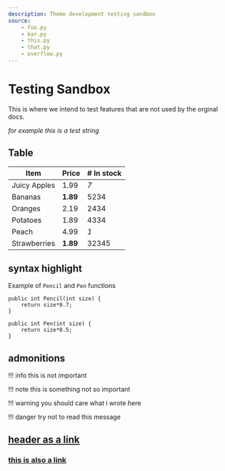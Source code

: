 ```yaml
---
description: Theme development testing sandbox 
source: 
    - foo.py 
    - bar.py 
    - this.py
    - that.py
    - overflow.py
---
```


# Testing Sandbox
This is where we intend to test features that are not used by the orginal docs.

*for example this is a test string*

## Table
| Item         | Price     | # In stock |
|--------------|-----------|------------|
| Juicy Apples | 1.99      | *7*        |
| Bananas      | **1.89**  | 5234       |
| Oranges      | 2.19      | 2434       |
| Potatoes     | 1.89      | 4334       |
| Peach        | 4.99      | *1*        |
| Strawberries | **1.89**  | 32345      |

## syntax highlight

Example of `Pencil` and `Pen` functions
```
public int Pencil(int size) {
    return size*0.7;
}

public int Pen(int size) {
    return size*0.5;
}
```
## admonitions

!!! info
    this is not important

!!! note
    this is something not so important 

!!! warning
    you should care what i wrote here

!!! danger
    try not to read this message

## [header as a link](https://google.com)

### [this is also a link](https://google.com)

